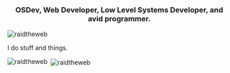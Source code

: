 
<h3 align="center">OSDev, Web Developer, Low Level Systems Developer, and avid programmer.</h3>

<p align="left"> <img src="https://komarev.com/ghpvc/?username=raidtheweb&label=Profile%20views&color=0e75b6&style=flat" alt="raidtheweb" /> </p>

I do stuff and things.

<p><img align="left" src="https://github-readme-stats.vercel.app/api/top-langs?username=raidtheweb&show_icons=true&locale=en&layout=compact&bg_color=303446&text_color=c6d0f5&icon_color=ca9ee6&title_color=81c8be" alt="raidtheweb" /></p>

<p>&nbsp;<img align="center" src="https://github-readme-stats.vercel.app/api?username=raidtheweb&show_icons=true&locale=en&bg_color=303446&text_color=c6d0f5&icon_color=ca9ee6&title_color=81c8be" alt="raidtheweb" /></p>

